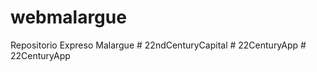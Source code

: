 # webmalargue
Repositorio Expreso Malargue
#   2 2 n d C e n t u r y C a p i t a l  
 #   2 2 C e n t u r y A p p  
 #   2 2 C e n t u r y A p p  
 